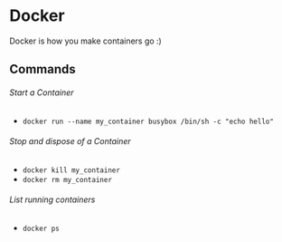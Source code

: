 # Docker

Docker is how you make containers go :)


## Commands

###### Start a Container
- `docker run --name my_container busybox /bin/sh -c "echo hello"`

###### Stop and dispose of a Container
- `docker kill my_container`
- `docker rm my_container`

###### List running containers
- `docker ps`

